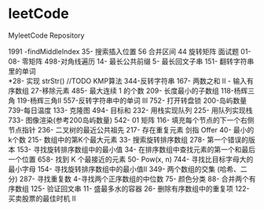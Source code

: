# leetCode
MyleetCode Repository


1991 -findMiddleIndex
35- 搜索插入位置
56 合并区间
44 旋转矩阵
面试题 01-08- 零矩阵
498-对角线遍历
14- 最长公共前缀
5- 最长回文子串
151- 翻转字符串里的单词  
*28- 实现 strStr()  //TODO KMP算法
344-反转字符串
167- 两数之和 II - 输入有序数组
27-移除元素
485- 最大连续 1 的个数
209- 长度最小的子数组
118-杨辉三角
119-杨辉三角II
557-反转字符串中的单词 III
752- 打开转盘锁
200-岛屿数量
739-每日温度
133- 克隆图
494- 目标和
232- 用栈实现队列
225- 用队列实现栈
733- 图像渲染(参考200岛屿数量)
542- 01 矩阵
116- 填充每个节点的下一个右侧节点指针
236- 二叉树的最近公共祖先
217- 存在重复元素
剑指 Offer 40- 最小的k个数
215- 数组中的第K个最大元素
33- 搜索旋转排序数组
278- 第一个错误的版本
153- 寻找旋转排序数组中的最小值
34- 在排序数组中查找元素的第一个和最后一个位置
658- 找到 K 个最接近的元素
50- Pow(x, n)
744- 寻找比目标字母大的最小字母
154- 寻找旋转排序数组中的最小值II
349- 两个数组的交集 (哈希、二分)
287- 寻找重复数
4-寻找两个正序数组的中位数
75- 颜色分类
88- 合并两个有序数组
125- 验证回文串
11- 盛最多水的容器
26- 删除有序数组中的重复项
122- 买卖股票的最佳时机 II